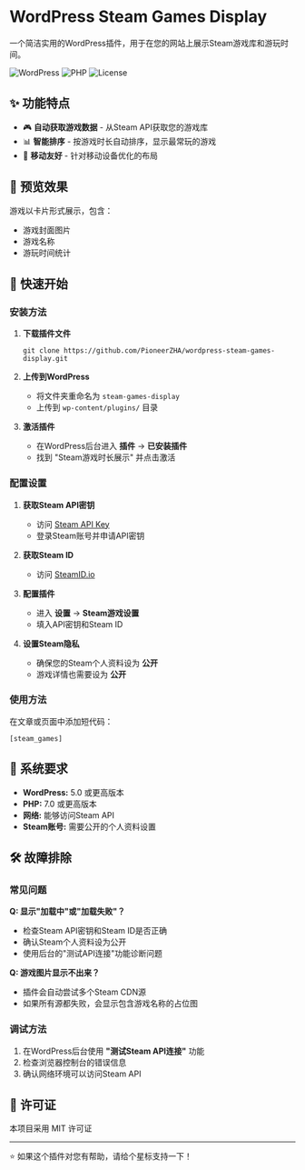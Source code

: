 # WordPress Steam Games Display

一个简洁实用的WordPress插件，用于在您的网站上展示Steam游戏库和游玩时间。

![WordPress](https://img.shields.io/badge/WordPress-5.0+-blue.svg)
![PHP](https://img.shields.io/badge/PHP-7.0+-green.svg)
![License](https://img.shields.io/badge/License-MIT-yellow.svg)

## ✨ 功能特点

- 🎮 **自动获取游戏数据** - 从Steam API获取您的游戏库
- 📊 **智能排序** - 按游戏时长自动排序，显示最常玩的游戏
- 📱 **移动友好** - 针对移动设备优化的布局

## 📸 预览效果

游戏以卡片形式展示，包含：
- 游戏封面图片
- 游戏名称
- 游玩时间统计

## 🚀 快速开始

### 安装方法

1. **下载插件文件**
   ```
   git clone https://github.com/PioneerZHA/wordpress-steam-games-display.git
   ```

2. **上传到WordPress**
   - 将文件夹重命名为 `steam-games-display`
   - 上传到 `wp-content/plugins/` 目录

3. **激活插件**
   - 在WordPress后台进入 **插件** → **已安装插件**
   - 找到 "Steam游戏时长展示" 并点击激活

### 配置设置

1. **获取Steam API密钥**
   - 访问 [Steam API Key](https://steamcommunity.com/dev/apikey)
   - 登录Steam账号并申请API密钥

2. **获取Steam ID**
   - 访问 [SteamID.io](https://steamid.io/)

3. **配置插件**
   - 进入 **设置** → **Steam游戏设置**
   - 填入API密钥和Steam ID

4. **设置Steam隐私**
   - 确保您的Steam个人资料设为 **公开**
   - 游戏详情也需要设为 **公开**

### 使用方法

在文章或页面中添加短代码：
```
[steam_games]
```

## 🔧 系统要求

- **WordPress:** 5.0 或更高版本
- **PHP:** 7.0 或更高版本  
- **网络:** 能够访问Steam API
- **Steam账号:** 需要公开的个人资料设置

## 🛠️ 故障排除

### 常见问题

**Q: 显示"加载中"或"加载失败"？**
- 检查Steam API密钥和Steam ID是否正确
- 确认Steam个人资料设为公开
- 使用后台的"测试API连接"功能诊断问题

**Q: 游戏图片显示不出来？**
- 插件会自动尝试多个Steam CDN源
- 如果所有源都失败，会显示包含游戏名称的占位图

### 调试方法

1. 在WordPress后台使用 **"测试Steam API连接"** 功能
2. 检查浏览器控制台的错误信息
3. 确认网络环境可以访问Steam API

## 📄 许可证

本项目采用 MIT 许可证

---

⭐ 如果这个插件对您有帮助，请给个星标支持一下！
